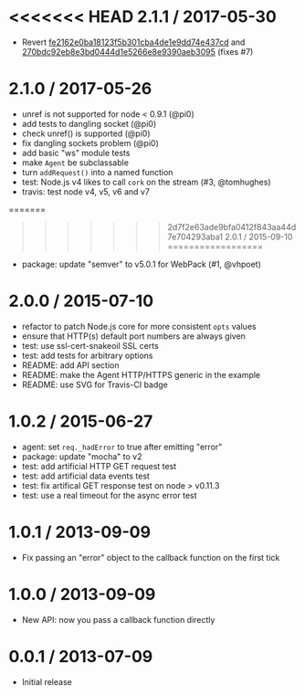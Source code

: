 
<<<<<<< HEAD
2.1.1 / 2017-05-30
==================

  * Revert [fe2162e0ba18123f5b301cba4de1e9dd74e437cd](https://github.com/TooTallNate/node-agent-base/commit/fe2162e0ba18123f5b301cba4de1e9dd74e437cd) and [270bdc92eb8e3bd0444d1e5266e8e9390aeb3095](https://github.com/TooTallNate/node-agent-base/commit/270bdc92eb8e3bd0444d1e5266e8e9390aeb3095) (fixes #7)

2.1.0 / 2017-05-26
==================

  * unref is not supported for node < 0.9.1 (@pi0)
  * add tests to dangling socket (@pi0)
  * check unref() is supported (@pi0)
  * fix dangling sockets problem (@pi0)
  * add basic "ws" module tests
  * make `Agent` be subclassable
  * turn `addRequest()` into a named function
  * test: Node.js v4 likes to call `cork` on the stream (#3, @tomhughes)
  * travis: test node v4, v5, v6 and v7

=======
>>>>>>> 2d7f2e63ade9bfa0412f843aa44d7e704293aba1
2.0.1 / 2015-09-10
==================

  * package: update "semver" to v5.0.1 for WebPack (#1, @vhpoet)

2.0.0 / 2015-07-10
==================

  * refactor to patch Node.js core for more consistent `opts` values
  * ensure that HTTP(s) default port numbers are always given
  * test: use ssl-cert-snakeoil SSL certs
  * test: add tests for arbitrary options
  * README: add API section
  * README: make the Agent HTTP/HTTPS generic in the example
  * README: use SVG for Travis-CI badge

1.0.2 / 2015-06-27
==================

  * agent: set `req._hadError` to true after emitting "error"
  * package: update "mocha" to v2
  * test: add artificial HTTP GET request test
  * test: add artificial data events test
  * test: fix artifical GET response test on node > v0.11.3
  * test: use a real timeout for the async error test

1.0.1 / 2013-09-09
==================

  * Fix passing an "error" object to the callback function on the first tick

1.0.0 / 2013-09-09
==================

  * New API: now you pass a callback function directly

0.0.1 / 2013-07-09
==================

  * Initial release
